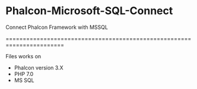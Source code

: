 # Phalcon-Microsoft-SQL-Connect
Connect Phalcon Framework with MSSQL

=======================================================================

Files works on 

+ Phalcon version 3.X 
+ PHP 7.0 
+ MS SQL
